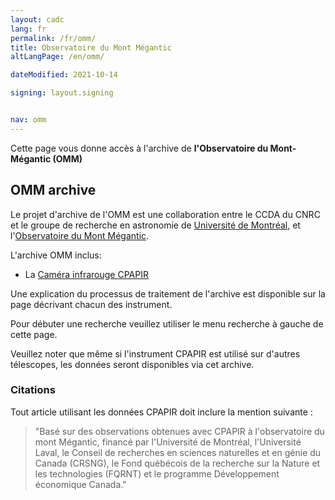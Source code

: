 ```yaml
---
layout: cadc
lang: fr
permalink: /fr/omm/
title: Observatoire du Mont Mégantic
altLangPage: /en/omm/

dateModified: 2021-10-14

signing: layout.signing


nav: omm
---
```


<p>Cette page vous donne accès à l'archive de <strong>l'Observatoire du Mont-Mégantic (OMM)</strong></p>

<h2> OMM archive </h2>

<p>
Le projet d'archive de l'OMM est une collaboration entre le CCDA du CNRC et le groupe de recherche en astronomie
de <a rel="external" href="http://www.astro.umontreal.ca/groupe/" class="ui-link">Université de Montréal</a>, et 
l'<a rel="external" href="http://omm.craq-astro.ca" class="ui-link">Observatoire du Mont Mégantic</a>.</p>

<p> L'archive OMM inclus: </p>
   
<ul>
<li>La <a rel="external" href="http://genesis.astro.umontreal.ca" class="ui-link">Caméra infrarouge CPAPIR</a></li>
</ul>

<p>Une explication du processus de traitement de l'archive est disponible sur la page décrivant chacun des instrument.</p>

<p>Pour débuter une recherche veuillez utiliser le menu recherche à gauche de cette page. </p>

<p> Veuillez noter que même si l'instrument CPAPIR est utilisé sur d'autres télescopes, les données seront
disponibles via cet archive. </p>

<h3> Citations </h3>

<p>
Tout article utilisant les données CPAPIR doit inclure la mention suivante :
</p>
<blockquote>
    "Basé sur des observations obtenues avec CPAPIR à l'observatoire du mont Mégantic, financé par l'Université de Montréal, l'Université Laval, le Conseil de recherches en sciences naturelles et en génie du Canada (CRSNG), le Fond québécois de la recherche sur la Nature et les technologies (FQRNT) et le programme Développement économique Canada."
</blockquote>
